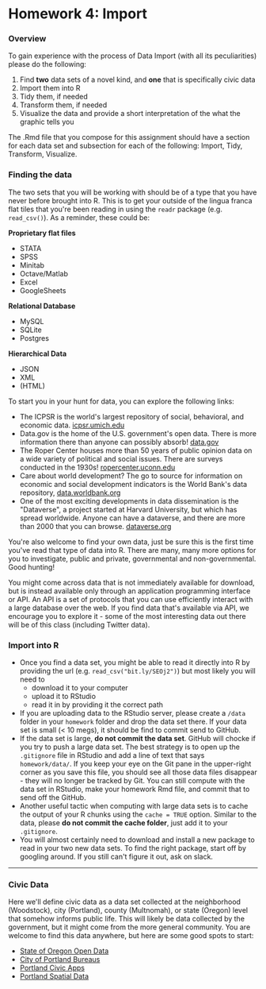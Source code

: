 Homework 4: Import
================

### Overview

To gain experience with the process of Data Import (with all its peculiarities) please do the following:

1.  Find **two** data sets of a novel kind, and **one** that is specifically civic data
2.  Import them into R
3.  Tidy them, if needed
4.  Transform them, if needed
5.  Visualize the data and provide a short interpretation of the what the graphic tells you

The .Rmd file that you compose for this assignment should have a section for each data set and subsection for each of the following: Import, Tidy, Transform, Visualize.

### Finding the data

The two sets that you will be working with should be of a type that you have never before brought into R. This is to get your outside of the lingua franca flat tiles that you're been reading in using the `readr` package (e.g. `read_csv()`). As a reminder, these could be:

**Proprietary flat files**

-   STATA
-   SPSS
-   Minitab
-   Octave/Matlab
-   Excel
-   GoogleSheets

**Relational Database**

-   MySQL
-   SQLite
-   Postgres

**Hierarchical Data**

-   JSON
-   XML
-   (HTML)

To start you in your hunt for data, you can explore the following links:

-   The ICPSR is the world's largest repository of social, behavioral, and economic data. [icpsr.umich.edu](http://www.icpsr.umich.edu)
-   Data.gov is the home of the U.S. government's open data. There is more information there than anyone can possibly absorb! [data.gov](https://www.data.gov/)
-   The Roper Center houses more than 50 years of public opinion data on a wide variety of political and social issues. There are surveys conducted in the 1930s! [ropercenter.uconn.edu](https://ropercenter.cornell.edu/)
-   Care about world development? The go to source for information on economic and social development indicators is the World Bank's data repository, [data.worldbank.org](https://data.worldbank.org/)
-   One of the most exciting developments in data dissemination is the "Dataverse", a project started at Harvard University, but which has spread worldwide. Anyone can have a dataverse, and there are more than 2000 that you can browse. [dataverse.org](https://dataverse.org/)

You're also welcome to find your own data, just be sure this is the first time you've read that type of data into R. There are many, many more options for you to investigate, public and private, governmental and non-governmental. Good hunting!

You might come across data that is not immediately available for download, but is instead available only through an application programming interface or API. An API is a set of protocols that you can use efficiently interact with a large database over the web. If you find data that's available via API, we encourage you to explore it - some of the most interesting data out there will be of this class (including Twitter data).

### Import into R

-   Once you find a data set, you might be able to read it directly into R by providing the url (e.g. `read_csv("bit.ly/SEOj2")`) but most likely you will need to
    -   download it to your computer
    -   upload it to RStudio
    -   read it in by providing it the correct path
-   If you are uploading data to the RStudio server, please create a `/data` folder in your `homework` folder and drop the data set there. If your data set is small (&lt; 10 megs), it should be find to commit send to GitHub.
-   If the data set is large, **do not commit the data set**. GitHub will chocke if you try to push a large data set. The best strategy is to open up the `.gitignore` file in RStudio and add a line of text that says `homework/data/`. If you keep your eye on the Git pane in the upper-right corner as you save this file, you should see all those data files disappear - they will no longer be tracked by Git. You can still compute with the data set in RStudio, make your homework Rmd file, and commit that to send off the GitHub.
-   Another useful tactic when computing with large data sets is to cache the output of your R chunks using the `cache = TRUE` option. Similar to the data, please **do not commit the cache folder**, just add it to your `.gitignore`.
-   You will almost certainly need to download and install a new package to read in your two new data sets. To find the right package, start off by googling around. If you still can't figure it out, ask on slack.

------------------------------------------------------------------------

### Civic Data

Here we'll define civic data as a data set collected at the neighborhood (Woodstock), city (Portland), county (Multnomah), or state (Oregon) level that somehow informs public life. This will likely be data collected by the government, but it might come from the more general community. You are welcome to find this data anywhere, but here are some good spots to start:

-   [State of Oregon Open Data](https://data.oregon.gov/)
-   [City of Portland Bureaus](https://www.portlandoregon.gov/26003)
-   [Portland Civic Apps](http://civicapps.org/datasets/)
-   [Portland Spatial Data](http://gis-pdx.opendata.arcgis.com/)
